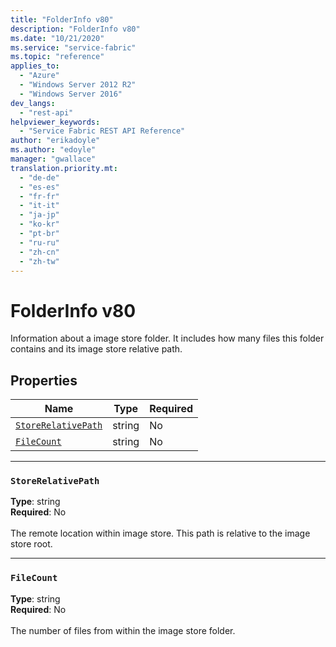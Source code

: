 ```yaml
---
title: "FolderInfo v80"
description: "FolderInfo v80"
ms.date: "10/21/2020"
ms.service: "service-fabric"
ms.topic: "reference"
applies_to: 
  - "Azure"
  - "Windows Server 2012 R2"
  - "Windows Server 2016"
dev_langs: 
  - "rest-api"
helpviewer_keywords: 
  - "Service Fabric REST API Reference"
author: "erikadoyle"
ms.author: "edoyle"
manager: "gwallace"
translation.priority.mt: 
  - "de-de"
  - "es-es"
  - "fr-fr"
  - "it-it"
  - "ja-jp"
  - "ko-kr"
  - "pt-br"
  - "ru-ru"
  - "zh-cn"
  - "zh-tw"
---
```

# FolderInfo v80

Information about a image store folder. It includes how many files this folder contains and its image store relative path.

## Properties
| Name | Type | Required |
| --- | --- | --- |
| [`StoreRelativePath`](#storerelativepath) | string | No |
| [`FileCount`](#filecount) | string | No |

____
### `StoreRelativePath`
__Type__: string <br/>
__Required__: No<br/>
<br/>
The remote location within image store. This path is relative to the image store root.

____
### `FileCount`
__Type__: string <br/>
__Required__: No<br/>
<br/>
The number of files from within the image store folder.
